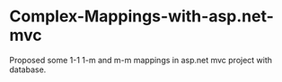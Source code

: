 # Complex-Mappings-with-asp.net-mvc
Proposed some 1-1 1-m and m-m mappings in asp.net mvc project with database.
